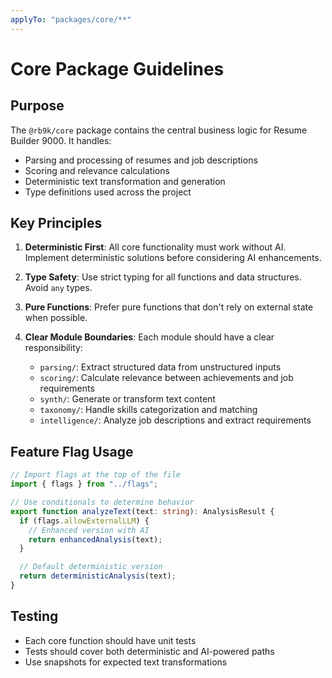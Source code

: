 ```yaml
---
applyTo: "packages/core/**"
---
```


# Core Package Guidelines

## Purpose

The `@rb9k/core` package contains the central business logic for Resume Builder 9000. It handles:

- Parsing and processing of resumes and job descriptions
- Scoring and relevance calculations
- Deterministic text transformation and generation
- Type definitions used across the project

## Key Principles

1. **Deterministic First**: All core functionality must work without AI. Implement deterministic solutions before considering AI enhancements.

2. **Type Safety**: Use strict typing for all functions and data structures. Avoid `any` types.

3. **Pure Functions**: Prefer pure functions that don't rely on external state when possible.

4. **Clear Module Boundaries**: Each module should have a clear responsibility:
   - `parsing/`: Extract structured data from unstructured inputs
   - `scoring/`: Calculate relevance between achievements and job requirements
   - `synth/`: Generate or transform text content
   - `taxonomy/`: Handle skills categorization and matching
   - `intelligence/`: Analyze job descriptions and extract requirements

## Feature Flag Usage

```typescript
// Import flags at the top of the file
import { flags } from "../flags";

// Use conditionals to determine behavior
export function analyzeText(text: string): AnalysisResult {
  if (flags.allowExternalLLM) {
    // Enhanced version with AI
    return enhancedAnalysis(text);
  }

  // Default deterministic version
  return deterministicAnalysis(text);
}
```

## Testing

- Each core function should have unit tests
- Tests should cover both deterministic and AI-powered paths
- Use snapshots for expected text transformations
